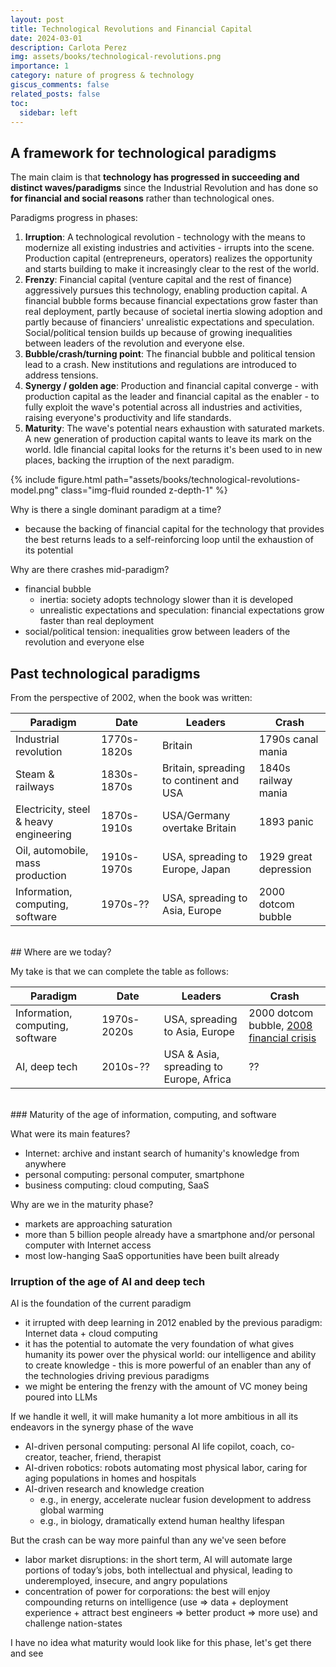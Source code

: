 ```yaml
---
layout: post
title: Technological Revolutions and Financial Capital
date: 2024-03-01
description: Carlota Perez
img: assets/books/technological-revolutions.png
importance: 1
category: nature of progress & technology
giscus_comments: false
related_posts: false
toc:
  sidebar: left
---
```


## A framework for technological paradigms

The main claim is that **technology has progressed in succeeding and distinct waves/paradigms** since the Industrial Revolution and has done so **for financial and social reasons** rather than technological ones.

Paradigms progress in phases:
1. **Irruption**: A technological revolution - technology with the means to modernize all existing industries and activities - irrupts into the scene. Production capital (entrepreneurs, operators) realizes the opportunity and starts building to make it increasingly clear to the rest of the world.
2. **Frenzy**: Financial capital (venture capital and the rest of finance) aggressively pursues this technology, enabling production capital. A financial bubble forms because financial expectations grow faster than real deployment, partly because of societal inertia slowing adoption and partly because of financiers' unrealistic expectations and speculation. Social/political tension builds up because of growing inequalities between leaders of the revolution and everyone else.
3. **Bubble/crash/turning point**: The financial bubble and political tension lead to a crash. New institutions and regulations are introduced to address tensions.
4. **Synergy / golden age**: Production and financial capital converge - with production capital as the leader and financial capital as the enabler - to fully exploit the wave's potential across all industries and activities, raising everyone's productivity and life standards.
5. **Maturity**: The wave's potential nears exhaustion with saturated markets. A new generation of production capital wants to leave its mark on the world. Idle financial capital looks for the returns it's been used to in new places, backing the irruption of the next paradigm.

<div class="row mt-3">
    <div class="col-sm mt-3 mt-md-0">
        {% include figure.html path="assets/books/technological-revolutions-model.png" class="img-fluid rounded z-depth-1" %}
    </div>
</div>

Why is there a single dominant paradigm at a time?
- because the backing of financial capital for the technology that provides the best returns leads to a self-reinforcing loop until the exhaustion of its potential

Why are there crashes mid-paradigm?
- financial bubble
  - inertia: society adopts technology slower than it is developed
  - unrealistic expectations and speculation: financial expectations grow faster than real deployment
- social/political tension: inequalities grow between leaders of the revolution and everyone else

## Past technological paradigms

From the perspective of 2002, when the book was written:

| Paradigm                                   | Date        | Leaders                                 | Crash                 |
| ------------------------------------------ | ----------- | --------------------------------------- | --------------------- |
| Industrial revolution                      | 1770s-1820s | Britain                                 | 1790s canal mania     |
| Steam & railways                           | 1830s-1870s | Britain, spreading to continent and USA | 1840s railway mania   |     
| Electricity, steel & heavy engineering     | 1870s-1910s | USA/Germany overtake Britain            | 1893 panic            |
| Oil, automobile, mass production           | 1910s-1970s | USA, spreading to Europe, Japan         | 1929 great depression |
| Information, computing, software           | 1970s-??    | USA, spreading to Asia, Europe          | 2000 dotcom bubble    |

<br>
## Where are we today?

My take is that we can complete the table as follows:

| Paradigm                                  | Date        | Leaders                                 | Crash              |
| ----------------------------------------- | ----------- | --------------------------------------- | ------------------ |
| Information, computing, software          | 1970s-2020s | USA, spreading to Asia, Europe          | 2000 dotcom bubble, [2008 financial crisis](https://www.theguardian.com/technology/2008/oct/16/computing-software-financial-crisis) |
| AI, deep tech                             | 2010s-??    | USA & Asia, spreading to Europe, Africa | ??                 |

<br>
### Maturity of the age of information, computing, and software

What were its main features?
- Internet: archive and instant search of humanity's knowledge from anywhere
- personal computing: personal computer, smartphone
- business computing: cloud computing, SaaS

Why are we in the maturity phase?
- markets are approaching saturation
- more than 5 billion people already have a smartphone and/or personal computer with Internet access
- most low-hanging SaaS opportunities have been built already

### Irruption of the age of AI and deep tech

AI is the foundation of the current paradigm
- it irrupted with deep learning in 2012 enabled by the previous paradigm: Internet data + cloud computing
- it has the potential to automate the very foundation of what gives humanity its power over the physical world: our intelligence and ability to create knowledge - this is more powerful of an enabler than any of the technologies driving previous paradigms
- we might be entering the frenzy with the amount of VC money being poured into LLMs

If we handle it well, it will make humanity a lot more ambitious in all its endeavors in the synergy phase of the wave
- AI-driven personal computing: personal AI life copilot, coach, co-creator, teacher, friend, therapist
- AI-driven robotics: robots automating most physical labor, caring for aging populations in homes and hospitals
- AI-driven research and knowledge creation
  - e.g., in energy, accelerate nuclear fusion development to address global warming
  - e.g., in biology, dramatically extend human healthy lifespan

But the crash can be way more painful than any we've seen before
- labor market disruptions: in the short term, AI will automate large portions of today’s jobs, both intellectual and physical, leading to underemployed, insecure, and angry populations
- concentration of power for corporations: the best will enjoy compounding returns on intelligence (use ⇒ data + deployment experience + attract best engineers ⇒ better product ⇒ more use) and challenge nation-states

I have no idea what maturity would look like for this phase, let's get there and see